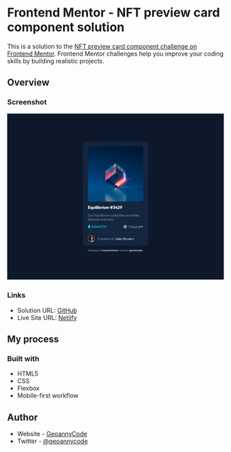 # Frontend Mentor - NFT preview card component solution

This is a solution to the [NFT preview card component challenge on Frontend Mentor](https://www.frontendmentor.io/challenges/nft-preview-card-component-SbdUL_w0U). Frontend Mentor challenges help you improve your coding skills by building realistic projects. 

## Overview

### Screenshot

![](./images/screenshot.png)

### Links

- Solution URL: [GitHub](https://github.com/geovannydev/nft-preview-card)
- Live Site URL: [Netlify](https://dg-nft-preview-card.netlify.app/)

## My process

### Built with

- HTML5
- CSS
- Flexbox
- Mobile-first workflow

## Author

- Website - [GeoannyCode](https://geoannycode.vercel.app)
- Twitter - [@geoannycode](https://www.twitter.com/geoannycode)
